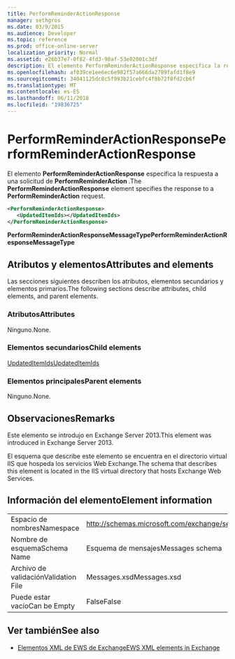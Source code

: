 ```yaml
---
title: PerformReminderActionResponse
manager: sethgros
ms.date: 03/9/2015
ms.audience: Developer
ms.topic: reference
ms.prod: office-online-server
localization_priority: Normal
ms.assetid: e26b37e7-0f82-4fd3-98af-53e02001c3df
description: El elemento PerformReminderActionResponse especifica la respuesta a una solicitud de PerformReminderAction.
ms.openlocfilehash: af039ce1ee6ec6e982f57a666da2789fafd1f8e9
ms.sourcegitcommit: 34041125dc8c5f993b21cebfc4f8b72f0fd2cb6f
ms.translationtype: MT
ms.contentlocale: es-ES
ms.lasthandoff: 06/11/2018
ms.locfileid: "19836725"
---
```

# <a name="performreminderactionresponse"></a><span data-ttu-id="90b02-103">PerformReminderActionResponse</span><span class="sxs-lookup"><span data-stu-id="90b02-103">PerformReminderActionResponse</span></span>

<span data-ttu-id="90b02-104">El elemento **PerformReminderActionResponse** especifica la respuesta a una solicitud de **PerformReminderAction** .</span><span class="sxs-lookup"><span data-stu-id="90b02-104">The **PerformReminderActionResponse** element specifies the response to a **PerformReminderAction** request.</span></span> 
  
```XML
<PerformReminderActionResponse>
   <UpdatedItemIds></UpdatedItemIds>
</PerformReminderActionResponse>
```

 <span data-ttu-id="90b02-105">**PerformReminderActionResponseMessageType**</span><span class="sxs-lookup"><span data-stu-id="90b02-105">**PerformReminderActionResponseMessageType**</span></span>
## <a name="attributes-and-elements"></a><span data-ttu-id="90b02-106">Atributos y elementos</span><span class="sxs-lookup"><span data-stu-id="90b02-106">Attributes and elements</span></span>

<span data-ttu-id="90b02-107">Las secciones siguientes describen los atributos, elementos secundarios y elementos primarios.</span><span class="sxs-lookup"><span data-stu-id="90b02-107">The following sections describe attributes, child elements, and parent elements.</span></span>
  
### <a name="attributes"></a><span data-ttu-id="90b02-108">Atributos</span><span class="sxs-lookup"><span data-stu-id="90b02-108">Attributes</span></span>

<span data-ttu-id="90b02-109">Ninguno.</span><span class="sxs-lookup"><span data-stu-id="90b02-109">None.</span></span>
  
### <a name="child-elements"></a><span data-ttu-id="90b02-110">Elementos secundarios</span><span class="sxs-lookup"><span data-stu-id="90b02-110">Child elements</span></span>

[<span data-ttu-id="90b02-111">UpdatedItemIds</span><span class="sxs-lookup"><span data-stu-id="90b02-111">UpdatedItemIds</span></span>](updateditemids.md)
  
### <a name="parent-elements"></a><span data-ttu-id="90b02-112">Elementos principales</span><span class="sxs-lookup"><span data-stu-id="90b02-112">Parent elements</span></span>

<span data-ttu-id="90b02-113">Ninguno.</span><span class="sxs-lookup"><span data-stu-id="90b02-113">None.</span></span>
  
## <a name="remarks"></a><span data-ttu-id="90b02-114">Observaciones</span><span class="sxs-lookup"><span data-stu-id="90b02-114">Remarks</span></span>

<span data-ttu-id="90b02-115">Este elemento se introdujo en Exchange Server 2013.</span><span class="sxs-lookup"><span data-stu-id="90b02-115">This element was introduced in Exchange Server 2013.</span></span>
  
<span data-ttu-id="90b02-116">El esquema que describe este elemento se encuentra en el directorio virtual IIS que hospeda los servicios Web Exchange.</span><span class="sxs-lookup"><span data-stu-id="90b02-116">The schema that describes this element is located in the IIS virtual directory that hosts Exchange Web Services.</span></span>
  
## <a name="element-information"></a><span data-ttu-id="90b02-117">Información del elemento</span><span class="sxs-lookup"><span data-stu-id="90b02-117">Element information</span></span>

|||
|:-----|:-----|
|<span data-ttu-id="90b02-118">Espacio de nombres</span><span class="sxs-lookup"><span data-stu-id="90b02-118">Namespace</span></span>  <br/> |http://schemas.microsoft.com/exchange/services/2006/messages  <br/> |
|<span data-ttu-id="90b02-119">Nombre de esquema</span><span class="sxs-lookup"><span data-stu-id="90b02-119">Schema Name</span></span>  <br/> |<span data-ttu-id="90b02-120">Esquema de mensajes</span><span class="sxs-lookup"><span data-stu-id="90b02-120">Messages schema</span></span>  <br/> |
|<span data-ttu-id="90b02-121">Archivo de validación</span><span class="sxs-lookup"><span data-stu-id="90b02-121">Validation File</span></span>  <br/> |<span data-ttu-id="90b02-122">Messages.xsd</span><span class="sxs-lookup"><span data-stu-id="90b02-122">Messages.xsd</span></span>  <br/> |
|<span data-ttu-id="90b02-123">Puede estar vacío</span><span class="sxs-lookup"><span data-stu-id="90b02-123">Can be Empty</span></span>  <br/> |<span data-ttu-id="90b02-124">False</span><span class="sxs-lookup"><span data-stu-id="90b02-124">False</span></span>  <br/> |
   
## <a name="see-also"></a><span data-ttu-id="90b02-125">Ver también</span><span class="sxs-lookup"><span data-stu-id="90b02-125">See also</span></span>



- [<span data-ttu-id="90b02-126">Elementos XML de EWS de Exchange</span><span class="sxs-lookup"><span data-stu-id="90b02-126">EWS XML elements in Exchange</span></span>](ews-xml-elements-in-exchange.md)

